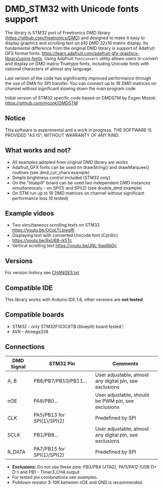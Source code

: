 # DMD_STM32 with Unicode fonts support 
The library is STM32 port of Freetronics DMD library (https://github.com/freetronics/DMD) and designed to make it easy to display graphics and scrolling text on p10 DMD 32x16 matrix display. Its fundamental difference from the original DMD library is support of Adafruit GFX format fonts: https://learn.adafruit.com/adafruit-gfx-graphics-library/using-fonts. Using Adafruit `fontconvert` utility allows users to convert and display on DMD matrix Truetype fonts, including Unicode fonts with national characters of almost any language.

Last version of the code has significantly improved performance through the use of DMA for SPI transfer. You can connect up to 16 DMD matrices on channel without significant slowing down the main program code

Initial version of STM32 specific code based on DMDSTM by Evgen Mozok: https://github.com/mozok/DMDSTM

Notice
------
This software is experimental and a work in progress. THE SOFTWARE IS PROVIDED "AS IS", WITHOUT WARRANTY OF ANY KIND.

What works and not?
---------- 

* All examples adopted from original DMD library are works
* Adafruit_GFX fonts can be used on drawString() and drawMarquee() routines (see dmd_cyr_chars example)
* Simple brightness control included (STM32 only)
* On the "bluepill" board can be used two independent DMD instances simultaneously - on SPI(1) and SPI(2) (see double_dmd example)
* On STM run up to 16 DMD matrices on channel without significant performance loss (6 tested)  

Example videos
--------------
* Two simultaneous scrolling texts on STM32 https://youtu.be/OCpLTLpwgRI
* Displaying text with converted Unicode font (Cyrillic) https://youtu.be/9xUB8-jk5Tc
* Vertical scrolling text https://youtu.be/JNL-5qp6bDc

Versions
---------
For version history see [CHANGES.txt](CHANGES.txt)

Compatible IDE
----------
This library works with Arduino IDE 1.8, other versions are **not tested**

Compatible boards
-----------------

* STM32 - only STM32F103C8TB (bluepill) board tested !
* AVR - Atmega328

Connections
-----------

| DMD Signal | STM32 Pin | Comments |
| ---------- | --------- | -------- |
| A, B | PB6/PB7/PB10/PB11... | User adjustable, almost any digital pin, see exclusions |
| nOE | PA8/PB0... | User adjustable, should be PWM pin, see exclusions |
| CLK | PA5/PB13 for SPI(1)/SPI(2) | Predefined by SPI |
| SCLK | PB1/PB8... |  User adjustable, almost any digital pin, see exclusions |
| R_DATA | PA7/PB15 for SPI(1)/SPI(2) |  Predefined by SPI |

* **Exclusions:** Do not use these pins: PB3/PB4 (JTAG), PA11/PA12 (USB D+ D-) and PB1 - Timer3_CH4 output
* For tested pin combinations see examples.
* Pulldown resistor 3-10K between nOE and GND is recommended.
